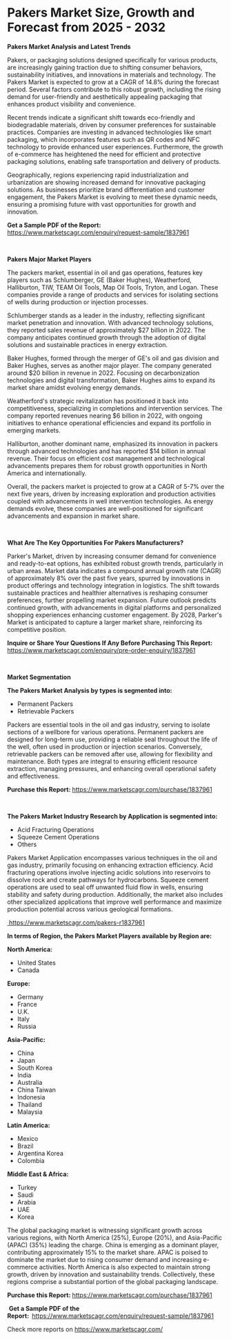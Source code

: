 <p><h1>Pakers Market Size, Growth and Forecast from 2025 - 2032</h1></p><p><strong>Pakers Market Analysis and Latest Trends</strong></p>
<p><p>Pakers, or packaging solutions designed specifically for various products, are increasingly gaining traction due to shifting consumer behaviors, sustainability initiatives, and innovations in materials and technology. The Pakers Market is expected to grow at a CAGR of 14.8% during the forecast period. Several factors contribute to this robust growth, including the rising demand for user-friendly and aesthetically appealing packaging that enhances product visibility and convenience. </p><p>Recent trends indicate a significant shift towards eco-friendly and biodegradable materials, driven by consumer preferences for sustainable practices. Companies are investing in advanced technologies like smart packaging, which incorporates features such as QR codes and NFC technology to provide enhanced user experiences. Furthermore, the growth of e-commerce has heightened the need for efficient and protective packaging solutions, enabling safe transportation and delivery of products.</p><p>Geographically, regions experiencing rapid industrialization and urbanization are showing increased demand for innovative packaging solutions. As businesses prioritize brand differentiation and customer engagement, the Pakers Market is evolving to meet these dynamic needs, ensuring a promising future with vast opportunities for growth and innovation.</p></p>
<p><strong>Get a Sample PDF of the Report:&nbsp;</strong> <a href="https://www.marketscagr.com/enquiry/request-sample/1837961?utm_campaign=2276&utm_medium=2&utm_source=Github&utm_content=ia&utm_term=18022025&utm_id=pakers">https://www.marketscagr.com/enquiry/request-sample/1837961</a></p>
<p>&nbsp;</p>
<p><strong>Pakers Major Market Players</strong></p>
<p><p>The packers market, essential in oil and gas operations, features key players such as Schlumberger, GE (Baker Hughes), Weatherford, Halliburton, TIW, TEAM Oil Tools, Map Oil Tools, Tryton, and Logan. These companies provide a range of products and services for isolating sections of wells during production or injection processes.</p><p>Schlumberger stands as a leader in the industry, reflecting significant market penetration and innovation. With advanced technology solutions, they reported sales revenue of approximately $27 billion in 2022. The company anticipates continued growth through the adoption of digital solutions and sustainable practices in energy extraction.</p><p>Baker Hughes, formed through the merger of GE's oil and gas division and Baker Hughes, serves as another major player. The company generated around $20 billion in revenue in 2022. Focusing on decarbonization technologies and digital transformation, Baker Hughes aims to expand its market share amidst evolving energy demands.</p><p>Weatherford's strategic revitalization has positioned it back into competitiveness, specializing in completions and intervention services. The company reported revenues nearing $6 billion in 2022, with ongoing initiatives to enhance operational efficiencies and expand its portfolio in emerging markets.</p><p>Halliburton, another dominant name, emphasized its innovation in packers through advanced technologies and has reported $14 billion in annual revenue. Their focus on efficient cost management and technological advancements prepares them for robust growth opportunities in North America and internationally.</p><p>Overall, the packers market is projected to grow at a CAGR of 5-7% over the next five years, driven by increasing exploration and production activities coupled with advancements in well intervention technologies. As energy demands evolve, these companies are well-positioned for significant advancements and expansion in market share.</p></p>
<p>&nbsp;</p>
<p><strong>What Are The Key Opportunities For Pakers Manufacturers?</strong></p>
<p><p>Parker's Market, driven by increasing consumer demand for convenience and ready-to-eat options, has exhibited robust growth trends, particularly in urban areas. Market data indicates a compound annual growth rate (CAGR) of approximately 8% over the past five years, spurred by innovations in product offerings and technology integration in logistics. The shift towards sustainable practices and healthier alternatives is reshaping consumer preferences, further propelling market expansion. Future outlook predicts continued growth, with advancements in digital platforms and personalized shopping experiences enhancing customer engagement. By 2028, Parker's Market is anticipated to capture a larger market share, reinforcing its competitive position.</p></p>
<p><strong>Inquire or Share Your Questions If Any Before Purchasing This Report:</strong> <a href="https://www.marketscagr.com/enquiry/pre-order-enquiry/1837961?utm_campaign=2276&utm_medium=2&utm_source=Github&utm_content=ia&utm_term=18022025&utm_id=pakers">https://www.marketscagr.com/enquiry/pre-order-enquiry/1837961</a></p>
<p>&nbsp;</p>
<p><strong>Market Segmentation</strong></p>
<p><strong>The Pakers Market Analysis by types is segmented into:</strong></p>
<p><ul><li>Permanent Packers</li><li>Retrievable Packers</li></ul></p>
<p><p>Packers are essential tools in the oil and gas industry, serving to isolate sections of a wellbore for various operations. Permanent packers are designed for long-term use, providing a reliable seal throughout the life of the well, often used in production or injection scenarios. Conversely, retrievable packers can be removed after use, allowing for flexibility and maintenance. Both types are integral to ensuring efficient resource extraction, managing pressures, and enhancing overall operational safety and effectiveness.</p></p>
<p><strong>Purchase this Report:&nbsp;</strong><a href="https://www.marketscagr.com/purchase/1837961?utm_campaign=2276&utm_medium=2&utm_source=Github&utm_content=ia&utm_term=18022025&utm_id=pakers">https://www.marketscagr.com/purchase/1837961</a></p>
<p>&nbsp;</p>
<p><strong>The Pakers Market Industry Research by Application is segmented into:</strong></p>
<p><ul><li>Acid Fracturing Operations</li><li>Squeeze Cement Operations</li><li>Others</li></ul></p>
<p><p>Pakers Market Application encompasses various techniques in the oil and gas industry, primarily focusing on enhancing extraction efficiency. Acid fracturing operations involve injecting acidic solutions into reservoirs to dissolve rock and create pathways for hydrocarbons. Squeeze cement operations are used to seal off unwanted fluid flow in wells, ensuring stability and safety during production. Additionally, the market also includes other specialized applications that improve well performance and maximize production potential across various geological formations.</p></p>
<p><a href="https://www.marketscagr.com/pakers-r1837961?utm_campaign=2276&utm_medium=2&utm_source=Github&utm_content=ia&utm_term=18022025&utm_id=pakers">&nbsp;https://www.marketscagr.com/pakers-r1837961</a></p>
<p><strong>In terms of Region, the Pakers Market Players available by Region are:</strong></p>
<p>
    <p> <strong> North America: </strong>
        <ul>
            <li>United States</li>
            <li>Canada</li>
        </ul>
        </p> 
    <p> <strong> Europe: </strong>
        <ul>
            <li>Germany</li>
            <li>France</li>
            <li>U.K.</li>
            <li>Italy</li>
            <li>Russia</li>
        </ul>
        </p> 
    <p> <strong> Asia-Pacific: </strong>
        <ul>
            <li>China</li>
            <li>Japan</li>
            <li>South Korea</li>
            <li>India</li>
            <li>Australia</li>
            <li>China Taiwan</li>
            <li>Indonesia</li>
            <li>Thailand</li>
            <li>Malaysia</li>
        </ul>
        </p> 
    <p> <strong> Latin America: </strong>
        <ul>
            <li>Mexico</li>
            <li>Brazil</li>
            <li>Argentina Korea</li>
            <li>Colombia</li>
        </ul>
        </p> 
    <p> <strong> Middle East & Africa: </strong>
        <ul>
            <li>Turkey</li>
            <li>Saudi</li>
            <li>Arabia</li>
            <li>UAE</li>
            <li>Korea</li>
        </ul>
    </p>
    </p>
<p><p>The global packaging market is witnessing significant growth across various regions, with North America (25%), Europe (20%), and Asia-Pacific (APAC) (35%) leading the charge. China is emerging as a dominant player, contributing approximately 15% to the market share. APAC is poised to dominate the market due to rising consumer demand and increasing e-commerce activities. North America is also expected to maintain strong growth, driven by innovation and sustainability trends. Collectively, these regions comprise a substantial portion of the global packaging landscape.</p></p>
<p><strong>Purchase this Report: </strong><a href="https://www.marketscagr.com/purchase/1837961?utm_campaign=2276&utm_medium=2&utm_source=Github&utm_content=ia&utm_term=18022025&utm_id=pakers">https://www.marketscagr.com/purchase/1837961</a></p>
<p>&nbsp;<strong>Get a Sample PDF of the Report:&nbsp;&nbsp;</strong><a href="https://www.marketscagr.com/enquiry/request-sample/1837961?utm_campaign=2276&utm_medium=2&utm_source=Github&utm_content=ia&utm_term=18022025&utm_id=pakers">https://www.marketscagr.com/enquiry/request-sample/1837961</a></p>
<p><strong></strong></p>
<p>Check more reports on <a href="https://www.marketscagr.com/?utm_campaign=2276&utm_medium=2&utm_source=Github&utm_content=ia&utm_term=18022025&utm_id=pakers">https://www.marketscagr.com/</a></p>